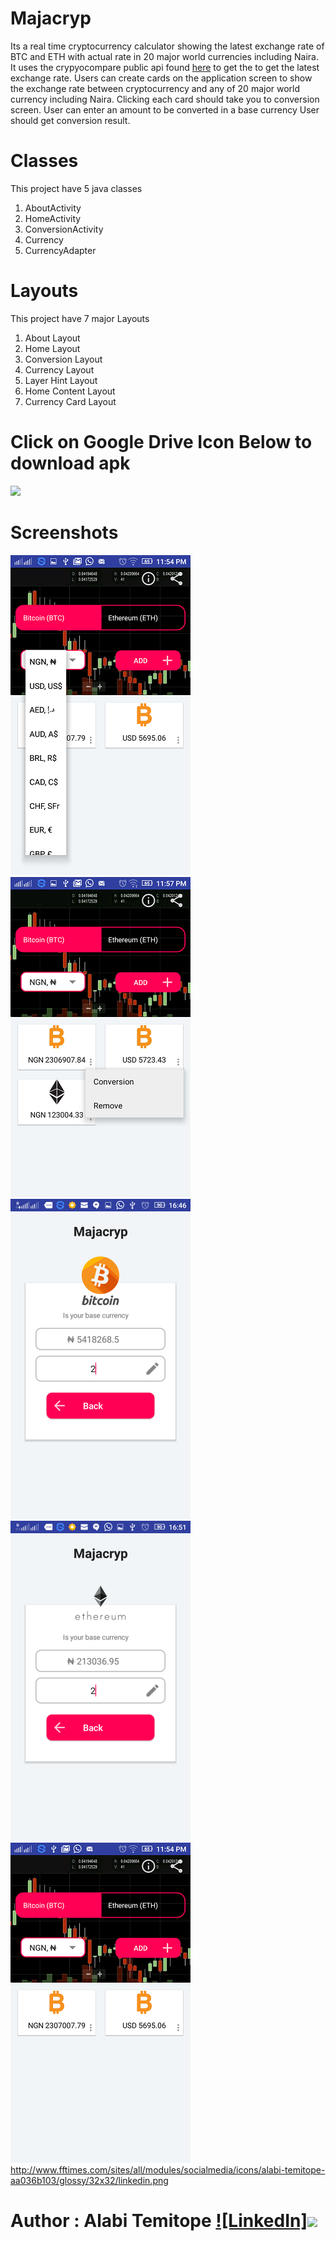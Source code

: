 # Majacryp

Its a real time cryptocurrency calculator showing the latest exchange rate of BTC and ETH with actual rate in 20 major world currencies including Naira.
It uses the crypyocompare public api found [here](https://www.cryptocompare.com/) to get the to get the latest exchange rate. 
Users can create cards on the application screen to show the exchange rate between cryptocurrency and any of 20 major world 
currency including Naira. Clicking each card should take you to conversion screen. User can enter an amount to be converted in a base currency
User should get conversion result.

# Classes
This project have 5 java classes
1. AboutActivity
2. HomeActivity
3. ConversionActivity
4. Currency
5. CurrencyAdapter 

# Layouts
This project have 7  major Layouts
1. About Layout
2. Home Layout
3. Conversion Layout
4. Currency Layout
5. Layer Hint Layout
6. Home Content Layout
7. Currency Card Layout


# Click on Google Drive Icon Below to download apk
[<img src="https://lh6.ggpht.com/k7Z4J1IIXXJnC2NRnFfJNlkn7kZge4Zx-Yv5uqYf4222tx74wXDzW24OvOxlcpw0KcQ=w300">](https://drive.google.com/file/d/1u3A27dbSVH1OgLa5fqkwCX0ZaA_ll8kY/view?usp=drivesdk)



# Screenshots
<img src="scrs/bitcoin_ethereum_home_with.png" alt="Menu" width="288" height="512">&nbsp;
<img src="scrs/to_delete_tab.png" alt="Exchange Rate" width="288" height="512">&nbsp;
<img src="scrs/bitcoin_naira.png" alt="Exchange Rate" width="288" height="512">&nbsp;
<img src="scrs/etherium_naira.png" alt="Exchange Rate" width="288" height="512">&nbsp;
<img src="scrs/bitcon_naira_usd.png" alt="Exchange Rate" width="288" height="512">
http://www.fftimes.com/sites/all/modules/socialmedia/icons/alabi-temitope-aa036b103/glossy/32x32/linkedin.png

# Author : Alabi Temitope [![LinkedIn]<img src="http://www.fftimes.com/sites/all/modules/socialmedia/icons/alabi-temitope-aa036b103/glossy/32x32/linkedin.png">](https://www.linkedin.com/in/alabi-temitope-aa036b103/)
